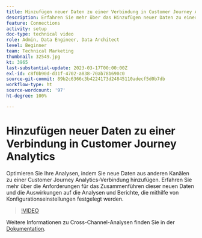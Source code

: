 ```yaml
---
title: Hinzufügen neuer Daten zu einer Verbindung in Customer Journey Analytics
description: Erfahren Sie mehr über das Hinzufügen neuer Daten zu einer Customer Journey Analytics-Verbindung, um Ihre Analyse zu optimieren.
feature: Connections
activity: setup
doc-type: technical video
role: Admin, Data Engineer, Data Architect
level: Beginner
team: Technical Marketing
thumbnail: 32549.jpg
kt: 3965
last-substantial-update: 2023-03-17T00:00:00Z
exl-id: c8f0b90d-d31f-4702-a838-70ab78b690c0
source-git-commit: 89b2c6366c3b4224173d24845110adecf5d0b7db
workflow-type: ht
source-wordcount: '97'
ht-degree: 100%

---
```


# Hinzufügen neuer Daten zu einer Verbindung in Customer Journey Analytics

Optimieren Sie Ihre Analysen, indem Sie neue Daten aus anderen Kanälen zu einer Customer Journey Analytics-Verbindung hinzufügen. Erfahren Sie mehr über die Anforderungen für das Zusammenführen dieser neuen Daten und die Auswirkungen auf die Analysen und Berichte, die mithilfe von Konfigurationseinstellungen festgelegt werden.

>[!VIDEO](https://video.tv.adobe.com/v/32549/?learn=on&quality=12&learn=on)

Weitere Informationen zu Cross-Channel-Analysen finden Sie in der [Dokumentation](https://experienceleague.adobe.com/docs/analytics-platform/using/cca/overview.html?lang=de).
